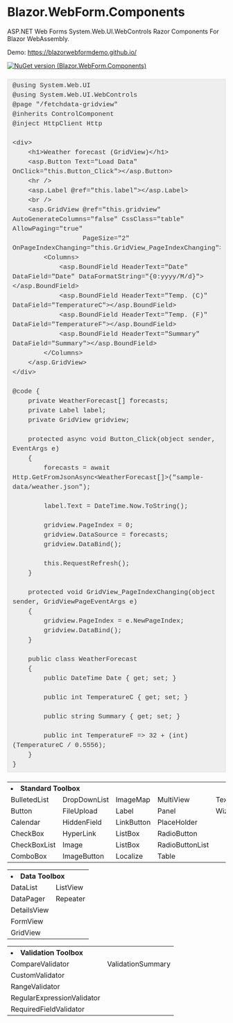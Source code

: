 # Blazor.WebForm.Components
 ASP.NET Web Forms System.Web.UI.WebControls Razor Components For Blazor WebAssembly.

Demo: <https://blazorwebformdemo.github.io/>

[![NuGet version (Blazor.WebForm.Components)](https://img.shields.io/nuget/v/Blazor.WebForm.Components)](https://www.nuget.org/packages/Blazor.WebForm.Components/)

<pre style="background-color: #eeeeee; border: 1px solid rgb(221, 221, 221); box-sizing: border-box; color: #333333; font-family: &quot;Source Code Pro&quot;, Consolas, Courier, monospace; font-size: 15px; line-height: 22px; margin-bottom: 22px; margin-top: 22px; max-width: 100%; overflow: auto; padding: 4.5px 11px;"><code class="language-cs hljs" style="background-attachment: initial; background-clip: initial; background-image: initial; background-origin: initial; background-position: initial; background-repeat: initial; background-size: initial; border-radius: 0px; border: none; display: block; font-family: &quot;Source Code Pro&quot;, Consolas, Courier, monospace; font-size: 1em; line-height: inherit; margin: 0px; overflow-x: auto; padding: 0px; text-size-adjust: none;">@using System.Web.UI
@using System.Web.UI.WebControls
@page "/fetchdata-gridview"
@inherits ControlComponent
@inject HttpClient Http

&lt;div&gt;
    &lt;h1&gt;Weather forecast (GridView)&lt;/h1&gt;
    &lt;asp.Button Text="Load Data" OnClick="this.Button_Click"&gt;&lt;/asp.Button&gt;
    &lt;hr /&gt;
    &lt;asp.Label @ref="this.label"&gt;&lt;/asp.Label&gt;
    &lt;br /&gt;
    &lt;asp.GridView @ref="this.gridview" AutoGenerateColumns="false" CssClass="table" AllowPaging="true"
                  PageSize="2" OnPageIndexChanging="this.GridView_PageIndexChanging"&gt;
        &lt;Columns&gt;
            &lt;asp.BoundField HeaderText="Date" DataField="Date" DataFormatString="{0:yyyy/M/d}"&gt;&lt;/asp.BoundField&gt;
            &lt;asp.BoundField HeaderText="Temp. (C)" DataField="TemperatureC"&gt;&lt;/asp.BoundField&gt;
            &lt;asp.BoundField HeaderText="Temp. (F)" DataField="TemperatureF"&gt;&lt;/asp.BoundField&gt;
            &lt;asp.BoundField HeaderText="Summary" DataField="Summary"&gt;&lt;/asp.BoundField&gt;
        &lt;/Columns&gt;
    &lt;/asp.GridView&gt;
&lt;/div&gt;

@code {
    private WeatherForecast[] forecasts;
    private Label label;
    private GridView gridview;

    protected async void Button_Click(object sender, EventArgs e)
    {
        forecasts = await Http.GetFromJsonAsync&lt;WeatherForecast[]&gt;("sample-data/weather.json");

        label.Text = DateTime.Now.ToString();

        gridview.PageIndex = 0;
        gridview.DataSource = forecasts;
        gridview.DataBind();

        this.RequestRefresh();
    }

    protected void GridView_PageIndexChanging(object sender, GridViewPageEventArgs e)
    {
        gridview.PageIndex = e.NewPageIndex;
        gridview.DataBind();
    }

    public class WeatherForecast
    {
        public DateTime Date { get; set; }

        public int TemperatureC { get; set; }

        public string Summary { get; set; }

        public int TemperatureF =&gt; 32 + (int)(TemperatureC / 0.5556);
    }
}</code></pre>

<table>
    <tr>
        <th align="left" colspan="5"><li>Standard Toolbox</li></th>
    </tr>
    <tr>
        <td>BulletedList</td><td>DropDownList</td><td>ImageMap</td><td>MultiView</td><td>TextBox</td>
    </tr>
    <tr>
        <td>Button</td><td>FileUpload</td><td>Label</td><td>Panel</td><td>Wizard</td>
    </tr>
    <tr>
        <td>Calendar</td><td>HiddenField</td><td>LinkButton</td><td>PlaceHolder</td><td></td>
    </tr>
    <tr>
        <td>CheckBox</td><td>HyperLink</td><td>ListBox</td><td>RadioButton</td><td></td>
    </tr>
    <tr>
        <td>CheckBoxList</td><td>Image</td><td>ListBox</td><td>RadioButtonList</td><td></td>
    </tr>
    <tr>
        <td>ComboBox</td><td>ImageButton</td><td>Localize</td><td>Table</td><td></td>
    </tr>
</table>
<p></p>
<table>
    <tr>
        <th align="left" colspan="2"><li>Data Toolbox</li></th>
    </tr>
    <tr>
        <td>DataList</td><td>ListView</td>
    </tr>
    <tr>
        <td>DataPager</td><td>Repeater</td>
    </tr>
    <tr>
        <td>DetailsView</td><td></td>
    </tr>
    <tr>
        <td>FormView</td><td></td>
    </tr>
    <tr>
        <td>GridView</td><td></td>
    </tr>
</table>
<p></p>
<table>
    <tr>
        <th align="left" colspan="2"><li>Validation Toolbox</li></th>
    </tr>
    <tr>
        <td>CompareValidator</td><td>ValidationSummary</td>
    </tr>
    <tr>
        <td>CustomValidator</td><td></td>
    </tr>
    <tr>
        <td>RangeValidator</td><td></td>
    </tr>
    <tr>
        <td>RegularExpressionValidator</td><td></td>
    </tr>
    <tr>
        <td>RequiredFieldValidator</td><td></td>
    </tr>
</table>
